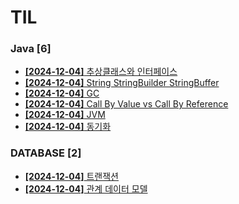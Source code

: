 # TIL
 
### Java [6]
- [**[2024-12-04]**  추상클래스와 인터페이스](https://github.com/A-lass/TIL/blob/main/Java/추상클래스와_인터페이스.md)
- [**[2024-12-04]**  String StringBuilder StringBuffer](https://github.com/A-lass/TIL/blob/main/Java/String_StringBuilder_StringBuffer.md)
- [**[2024-12-04]**  GC](https://github.com/A-lass/TIL/blob/main/Java/GC.md)
- [**[2024-12-04]**  Call By Value vs Call By Reference](https://github.com/A-lass/TIL/blob/main/Java/Call_By_Value_vs_Call_By_Reference.md)
- [**[2024-12-04]**  JVM](https://github.com/A-lass/TIL/blob/main/Java/JVM.md)
- [**[2024-12-04]**  동기화](https://github.com/A-lass/TIL/blob/main/Java/동기화.md)
### DATABASE [2]
- [**[2024-12-04]**  트랜잭션](https://github.com/A-lass/TIL/blob/main/DATABASE/트랜잭션.md)
- [**[2024-12-04]**  관계 데이터 모델](https://github.com/A-lass/TIL/blob/main/DATABASE/관계_데이터_모델.md)
